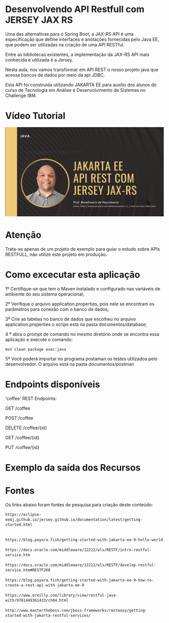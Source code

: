 # Desenvolvendo API Restfull com JERSEY JAX RS


Uma das alternativas para o Spring Boot, a JAX-RS API é uma especificação que define interfaces e anotações fornecidas pelo Java EE, que podem ser utilizadas na criação de uma API RESTful.

Entre as bibliotecas existentes, a  implementação da JAX-RS API mais conhecida e utilizada é a Jersey.

Nesta aula, nos vamos transformar em API REST o nosso projeto java que acessa bancos de dados por meio da api JDBC.

Esta API foi construida utilizando JAKARTA EE para auxílio dos alunos do curso de Tecnologia em Análise e Desenvolvimento de Sistemas no Challenge IBM.


# Vídeo Tutorial

<a href="https://www.youtube.com/watch?v=32r60vj2lxs&list=PLfKB31vKFiiAayl-AnR1PPxfrPL44VJoH&index=2" target="_blank">
  <img src="./documentos/imagens/capa.png">
</a>



# Atenção

Trata-se apenas de um projeto de exemplo para guiar o estudo sobre APIs RESTFULL, não utilize este projeto em produção.


# Como excecutar esta aplicação

1º Certifique-se que tem o Maven instalado e configurado nas variáveis de ambiente do seu sistema operacional;

2º Verifique o arquivo application.properties, pois nele se encontram os parâmetros para conexão com o banco de dados; 

3º Crie as tabelas no banco de dados que escolheu no arquivo application.properties o scripe está na pasta documentos/database;

4 º abra o prompt de comando no mesmo diretório onde se encontra essa aplicação e execute o comando:

    mvn clean package exec:java

5º Você poderá importar no programa postaman os testes utilizados pelo desenvolvedor. O arquivo está na pasta documentos/postman


# Endpoints disponíveis

'coffee' REST Endpoints:



GET	/coffee

POST	/coffee

DELETE	/coffee/{id}

GET	/coffee/{id}

PUT	/coffee/{id}

# Exemplo da saída dos Recursos







# Fontes 

Os links abaixo foram fontes de pesquisa para criação deste conteúdo:


    https://eclipse-ee4j.github.io/jersey.github.io/documentation/latest/getting-started.html
    
    
    https://blog.payara.fish/getting-started-with-jakarta-ee-9-hello-world
    
    https://docs.oracle.com/middleware/12212/wls/RESTF/intro-restful-service.htm
    
    https://docs.oracle.com/middleware/12212/wls/RESTF/develop-restful-service.htm#RESTF208
 
    https://blog.payara.fish/getting-started-with-jakarta-ee-9-how-to-create-a-rest-api-with-jakarta-ee-9
 
    https://www.oreilly.com/library/view/restful-java-with/9781449361433/ch04.html
 
    http://www.mastertheboss.com/jboss-frameworks/resteasy/getting-started-with-jakarta-restful-services/
 
 
 
 
